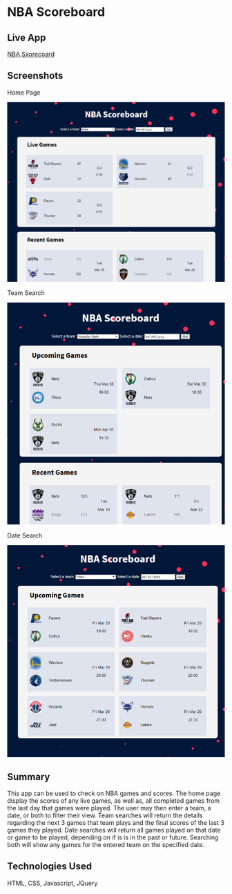 NBA Scoreboard
==============

Live App
--------
[NBA Sxorecoard](https://kclynch94.github.io/NBA-Scoreboard/)

Screenshots
-----------
Home Page

![application screenshot](/Images/NBA_Scoreboard_Home.png)

Team Search

![application screenshot](/Images/NBA_Scoreboard_Team.png)

Date Search

![application screenshot](/Images/NBA_Scoreboard_Date.png)

Summary
-------

This app can be used to check on NBA games and scores. The home page display the scores of any live games, as well as, all completed games from the last day that games were played. The user may then enter a team, a date, or both to filter their view. Team searches will return the details regarding the next 3 games that team plays and the final scores of the last 3 games they played. Date searches will return all games played on that date or game to be played, depending on if is is in the past or future. Searching both will show any games for the entered team on the specified date.

Technologies Used
-----------------

HTML, CSS, Javascript, JQuery